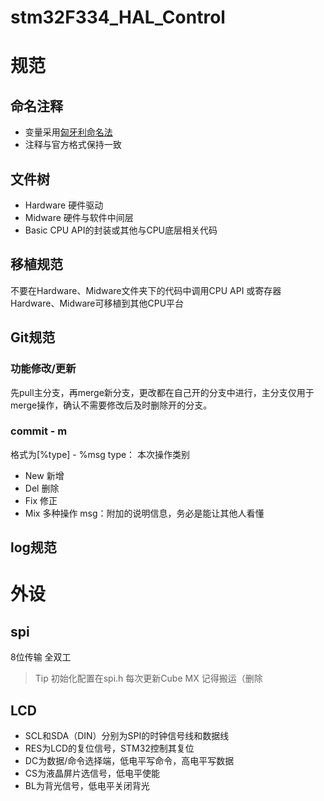 # stm32F334_HAL_Control

# 规范

## 命名注释
- 变量采用[匈牙利命名法](https://zh.m.wikipedia.org/zh-hans/%E5%8C%88%E7%89%99%E5%88%A9%E5%91%BD%E5%90%8D%E6%B3%95)
- 注释与官方格式保持一致

## 文件树
- Hardware 硬件驱动
- Midware 硬件与软件中间层
- Basic CPU API的封装或其他与CPU底层相关代码

## 移植规范
不要在Hardware、Midware文件夹下的代码中调用CPU API 或寄存器
Hardware、Midware可移植到其他CPU平台

## Git规范
### 功能修改/更新
先pull主分支，再merge新分支，更改都在自己开的分支中进行，主分支仅用于merge操作，确认不需要修改后及时删除开的分支。
### commit - m
格式为[%type] - %msg
type： 本次操作类别
- New 新增
- Del 删除
- Fix 修正
- Mix 多种操作
msg：附加的说明信息，务必是能让其他人看懂

## log规范


# 外设
## spi
8位传输  全双工
> Tip  初始化配置在spi.h 每次更新Cube MX 记得搬运（删除
## LCD
- SCL和SDA（DIN）分别为SPI的时钟信号线和数据线
- RES为LCD的复位信号，STM32控制其复位
- DC为数据/命令选择端，低电平写命令，高电平写数据
- CS为液晶屏片选信号，低电平使能
- BL为背光信号，低电平关闭背光
